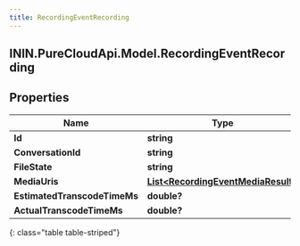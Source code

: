 ```yaml
---
title: RecordingEventRecording
---
```

## ININ.PureCloudApi.Model.RecordingEventRecording

## Properties

|Name | Type | Description | Notes|
|------------ | ------------- | ------------- | -------------|
| **Id** | **string** |  | [optional] |
| **ConversationId** | **string** |  | [optional] |
| **FileState** | **string** |  | [optional] |
| **MediaUris** | [**List&lt;RecordingEventMediaResult&gt;**](RecordingEventMediaResult.html) |  | [optional] |
| **EstimatedTranscodeTimeMs** | **double?** |  | [optional] |
| **ActualTranscodeTimeMs** | **double?** |  | [optional] |
{: class="table table-striped"}


